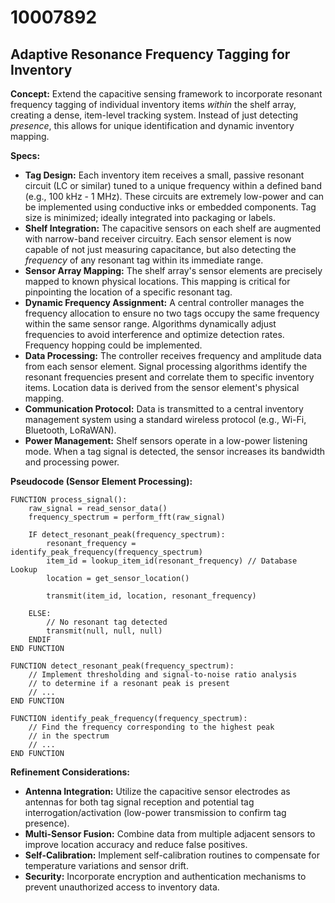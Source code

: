 # 10007892

## Adaptive Resonance Frequency Tagging for Inventory

**Concept:** Extend the capacitive sensing framework to incorporate resonant frequency tagging of individual inventory items *within* the shelf array, creating a dense, item-level tracking system. Instead of just detecting *presence*, this allows for unique identification and dynamic inventory mapping.

**Specs:**

*   **Tag Design:** Each inventory item receives a small, passive resonant circuit (LC or similar) tuned to a unique frequency within a defined band (e.g., 100 kHz - 1 MHz). These circuits are extremely low-power and can be implemented using conductive inks or embedded components.  Tag size is minimized; ideally integrated into packaging or labels.
*   **Shelf Integration:** The capacitive sensors on each shelf are augmented with narrow-band receiver circuitry. Each sensor element is now capable of not just measuring capacitance, but also detecting the *frequency* of any resonant tag within its immediate range.
*   **Sensor Array Mapping:** The shelf array's sensor elements are precisely mapped to known physical locations. This mapping is critical for pinpointing the location of a specific resonant tag.
*   **Dynamic Frequency Assignment:** A central controller manages the frequency allocation to ensure no two tags occupy the same frequency within the same sensor range.  Algorithms dynamically adjust frequencies to avoid interference and optimize detection rates.  Frequency hopping could be implemented.
*   **Data Processing:** The controller receives frequency and amplitude data from each sensor element. Signal processing algorithms identify the resonant frequencies present and correlate them to specific inventory items. Location data is derived from the sensor element's physical mapping.
*   **Communication Protocol:** Data is transmitted to a central inventory management system using a standard wireless protocol (e.g., Wi-Fi, Bluetooth, LoRaWAN).
*   **Power Management:** Shelf sensors operate in a low-power listening mode.  When a tag signal is detected, the sensor increases its bandwidth and processing power.

**Pseudocode (Sensor Element Processing):**

```
FUNCTION process_signal():
    raw_signal = read_sensor_data()
    frequency_spectrum = perform_fft(raw_signal)

    IF detect_resonant_peak(frequency_spectrum):
        resonant_frequency = identify_peak_frequency(frequency_spectrum)
        item_id = lookup_item_id(resonant_frequency) // Database Lookup
        location = get_sensor_location()

        transmit(item_id, location, resonant_frequency)

    ELSE:
        // No resonant tag detected
        transmit(null, null, null)
    ENDIF
END FUNCTION

FUNCTION detect_resonant_peak(frequency_spectrum):
    // Implement thresholding and signal-to-noise ratio analysis
    // to determine if a resonant peak is present
    // ...
END FUNCTION

FUNCTION identify_peak_frequency(frequency_spectrum):
    // Find the frequency corresponding to the highest peak
    // in the spectrum
    // ...
END FUNCTION
```

**Refinement Considerations:**

*   **Antenna Integration:** Utilize the capacitive sensor electrodes as antennas for both tag signal reception and potential tag interrogation/activation (low-power transmission to confirm tag presence).
*   **Multi-Sensor Fusion:** Combine data from multiple adjacent sensors to improve location accuracy and reduce false positives.
*   **Self-Calibration:** Implement self-calibration routines to compensate for temperature variations and sensor drift.
*   **Security:** Incorporate encryption and authentication mechanisms to prevent unauthorized access to inventory data.